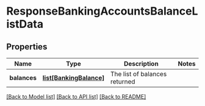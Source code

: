 # ResponseBankingAccountsBalanceListData

## Properties
Name | Type | Description | Notes
------------ | ------------- | ------------- | -------------
**balances** | [**list[BankingBalance]**](BankingBalance.md) | The list of balances returned | 

[[Back to Model list]](../README.md#documentation-for-models) [[Back to API list]](../README.md#documentation-for-api-endpoints) [[Back to README]](../README.md)


